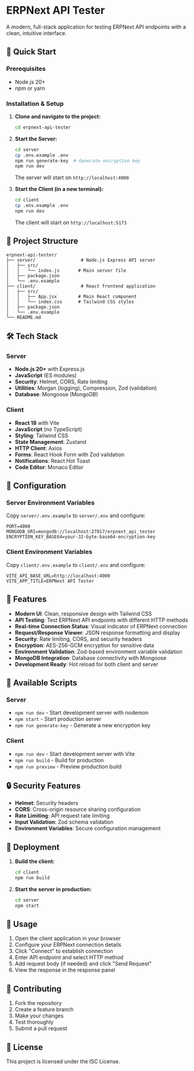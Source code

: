 # ERPNext API Tester

A modern, full-stack application for testing ERPNext API endpoints with a clean, intuitive interface.

## 🚀 Quick Start

### Prerequisites
- Node.js 20+ 
- npm or yarn

### Installation & Setup

1. **Clone and navigate to the project:**
   ```bash
   cd erpnext-api-tester
   ```

2. **Start the Server:**
   ```bash
   cd server
   cp .env.example .env
   npm run generate-key  # Generate encryption key
   npm run dev
   ```
   The server will start on `http://localhost:4000`

3. **Start the Client (in a new terminal):**
   ```bash
   cd client
   cp .env.example .env
   npm run dev
   ```
   The client will start on `http://localhost:5173`

## 📁 Project Structure

```
erpnext-api-tester/
├── server/                 # Node.js Express API server
│   ├── src/
│   │   └── index.js       # Main server file
│   ├── package.json
│   └── .env.example
├── client/                 # React frontend application
│   ├── src/
│   │   ├── App.jsx        # Main React component
│   │   └── index.css      # Tailwind CSS styles
│   ├── package.json
│   └── .env.example
└── README.md
```

## 🛠️ Tech Stack

### Server
- **Node.js 20+** with Express.js
- **JavaScript** (ES modules)
- **Security**: Helmet, CORS, Rate limiting
- **Utilities**: Morgan (logging), Compression, Zod (validation)
- **Database**: Mongoose (MongoDB)

### Client
- **React 18** with Vite
- **JavaScript** (no TypeScript)
- **Styling**: Tailwind CSS
- **State Management**: Zustand
- **HTTP Client**: Axios
- **Forms**: React Hook Form with Zod validation
- **Notifications**: React Hot Toast
- **Code Editor**: Monaco Editor

## 🔧 Configuration

### Server Environment Variables
Copy `server/.env.example` to `server/.env` and configure:

```env
PORT=4000
MONGODB_URI=mongodb://localhost:27017/erpnext_api_tester
ENCRYPTION_KEY_BASE64=your-32-byte-base64-encryption-key
```

### Client Environment Variables
Copy `client/.env.example` to `client/.env` and configure:

```env
VITE_API_BASE_URL=http://localhost:4000
VITE_APP_TITLE=ERPNext API Tester
```

## 🎯 Features

- **Modern UI**: Clean, responsive design with Tailwind CSS
- **API Testing**: Test ERPNext API endpoints with different HTTP methods
- **Real-time Connection Status**: Visual indicator of ERPNext connection
- **Request/Response Viewer**: JSON response formatting and display
- **Security**: Rate limiting, CORS, and security headers
- **Encryption**: AES-256-GCM encryption for sensitive data
- **Environment Validation**: Zod-based environment variable validation
- **MongoDB Integration**: Database connectivity with Mongoose
- **Development Ready**: Hot reload for both client and server

## 📝 Available Scripts

### Server
- `npm run dev` - Start development server with nodemon
- `npm start` - Start production server
- `npm run generate-key` - Generate a new encryption key

### Client
- `npm run dev` - Start development server with Vite
- `npm run build` - Build for production
- `npm run preview` - Preview production build

## 🔒 Security Features

- **Helmet**: Security headers
- **CORS**: Cross-origin resource sharing configuration
- **Rate Limiting**: API request rate limiting
- **Input Validation**: Zod schema validation
- **Environment Variables**: Secure configuration management

## 🚀 Deployment

1. **Build the client:**
   ```bash
   cd client
   npm run build
   ```

2. **Start the server in production:**
   ```bash
   cd server
   npm start
   ```

## 📖 Usage

1. Open the client application in your browser
2. Configure your ERPNext connection details
3. Click "Connect" to establish connection
4. Enter API endpoint and select HTTP method
5. Add request body (if needed) and click "Send Request"
6. View the response in the response panel

## 🤝 Contributing

1. Fork the repository
2. Create a feature branch
3. Make your changes
4. Test thoroughly
5. Submit a pull request

## 📄 License

This project is licensed under the ISC License.
